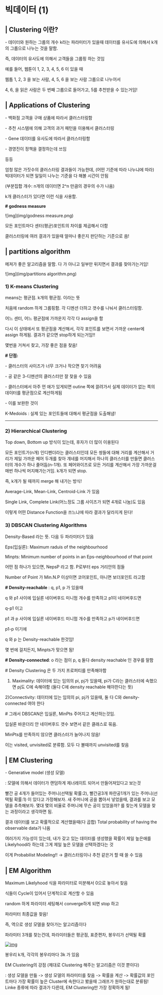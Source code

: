 # 빅데이터 (1)

## | Clustering 이란?

\- 데이터와 원하는 그룹의 개수 k라는 파라미터가 있을때 데이터를 유사도에 의해서 k개의 그룹으로 나누는 것을 말함.

즉, 데이터의 유사도에 의해서 고객들을 그룹핑 하는 것임



예를 들어, 웹툰이 1, 2, 3, 4, 5, 6 이 있을 때

웹툽 1, 2, 3 을 보는 사람, 4, 5, 6 을 보는 사람 그룹으로 나누어서

4, 6, 을 읽은 사람은 두 번째 그룹으로 들어가고, 5를 추천받을 수 있는거임!



## | Applications of Clustering

\- 백화점 고객을 구매 상품에 따라서 클러스터링함

\- 추천 시스템에 의해 고객의 과거 패턴을 이용해서 클러스터링

\- Gene 데이터를 유사도에 따라서 클러스터링함

\- 경영진이 정책을 결정하는데 쓰임

등등



엄청 많은 가짓수의 클러스터링 결과들이 가능한데, (어떤 기준에 따라 나누냐에 따라) 빅데이터가 되면 일일이 나누는 기준을 다 해볼 시간이 안됨 

(부분집합 개수: n개의 데이터면 2^n 만큼의 경우의 수가 나옴)



k개 클러스터가 있다면 이런 식을 사용함.



**# godness  measure**

![img](img/godness measure.png)

모든 포인트마다 센터(평균)포인트의 차이를 제곱해서 더함



클러스터링에 여러 결과가 있을때 얼마나 좋은지 판단하는 기준으로 씀!



## | partitions algorithm

메져가 좋은 알고리즘을 말함. 다 가 아니고 일부만 뒤지면서 결과를 찾아가는거임!

![img](img/partitions algorithm.png)



###  1) K-means Clustering

 means는 평균점. k개의 평균점. 이라는 뜻

처음에 random 하게 그룹핑함. 각 디멘션 더하고 갯수를 나눠서 클러스터링함.

어느 센터, 어느 평균점에 가까운지 각각 다 assign을 함

다시 이 상태에서 또 평균점을 계산해서, 각각 포인트를 보면서 가까운 center에 assign 하게됨. 결과가 같으면 stop하게 되는거임!!

몇번을 거쳐서 찾고, 가장 좋은 점을 찾음!



**# 단점:** 

\- 클러스터의 사이즈가 너무 크거나 작으면 찾기 어려움

\- 공 같은 3-디멘션의 클러스터만 잘 찾을 수 있음

\- 클러스터에서 아주 먼 애가 있게되면 outine 쪽에 끌려가서 실제 데이터가 없는 쪽의 데이터를 평균점으로 계산하게됨

\- 이를 보완한 것이

   K-Medoids : 실제 있는 포인트들에 대해서 평균점을 도출해냄!

****

### 2) Hierarchical Clustering

Top down, Bottom up 방식이 있는데, 후자가 더 많이 이용된다



모든 포인트가(n개) 인디펜더라는 클러스터인데 모든 쌍들에 대해 거리를 계산해서 거리가 제일 가까운 페어 두개를 찾아 걔네를 머지해서 하나의 클러스터를 만들면 클러스터의 개수가 하나 줄어듬(n-1개). 또 페어와이즈로 모든 거리를 계산해서 가장 가까운걸 매번 하나씩 머지해가는거임. k개가 되면 stop.

즉, k개가 될 때까지 merge 해 내가는 방식!



Average-Link, Mean-Link, Centroid-Link 가 있음

Single Link, Complete Link(어느정도 그룹 사이즈가 되면 4개로 나눔)도 있음

이렇게 어떤 Distance Function을 쓰느냐에 따라 결과가 달라지게 된다!



### 3) DBSCAN Clustering Algorithms

Density-Based 라는 뜻. 다음 두 파라미터가 있음

Eps(입실론): Maximum raduis of the neighbourhood

Minpts: Minimum number of points in an Eps-neighbourhood of that point

어떤 점 하나가 있으면, NepsP 라고 함. P로부터 eps 거리안의 점들

Number of Point 가 Min.N.P 이상이면 코어포인트, 아니면 보더포인트 라고함



**# Density-reachable** : q, p1, p 가 있을때

q 와 p1 사이에 입실론 네이버후드 미니멈 개수를 만족하고 p1이 네이버후드면

q-p1 이고

p1 과 p 사이에 입실론 네이버후드 미니멈 개수를 만족하고 p가 네이버후드면

p1-p 이기에

q 와 p 는 Density-reachable 한것임!

몇 번에 걸치든지, Minpts가 맞으면 됨!



**# Density-connected**: o 라는 점이 p, q 둘다 density reachable 인 경우를 말함



\# Density Clustering 은 두 가지 프로퍼티를 만족해야함

1) Maximality: 데이터에 있는 임의의 pi, pj가 있을때, pi가 C라는 클러스터에 속했으면 pj도 C에 속해야함 (둘다 C에 density reachable 해야한다는 뜻)

2)Connectivity:  데이터에 있는 임의의 pi, pj가 있을때, 둘 다 C와 density-connected 여야 한다



\# 그래서 DBSCAN은 입실론, MinPts 주어지고 계산하는것임. 

입실론 바운더리 안 네이버후드 갯수 보면서 같은 클래스로 묶음.

MinPts를 만족하지 않으면 클러스터가 늘어나지 않음!

이는 visited, unvisited로 분류함. 모두 다 볼때까지 unvisited를 찾음





## | EM Clustering

\- Generative model (생성 모델)

   : 모델에 의해서 데이터가 랜덤하게 제너레이트 되어서 만들어져있다고 보는것

빨간 공 4개가 들어있는 주머니(선택될 확률:2), 빨간공3개 파란공1개가 있는 주머니(선택될 확률:1) 이 있다고 가정해보자. 새 주머니에 공을 뽑아서 넣었을때, 결과를 보고 모델을 추측해보자. 몇대 몇의 비율로 주머니에 무슨 공이 있었을까? 를 찾는게 모델을 찾는 과정이라고 생각하면 됨.



결과 데이터를 보고 확률적으로 계산했을때(다 곱합) Total probability of having the observable data가 나옴

여러가지 가능성이 있는데, 내가 갖고 있는 데이터를 생성했을 확률이 제일 높은애를 Likelyhood라 하는데 그게 제일 높은 모델을 선택하겠다는 것

이게 Probabilist Modeling!! -> 클러스터링이나 추천 같은거 할 때 쓸 수 있음



## | EM Algorithm

Maximum Likelyhood 식을 파라미터로 미분해서 0으로 놓아서 찾음

식들이 Cycle이 있어서 단계적으로 계산할 수 있음

random 하게 파라미터 세팅해서 converge하게 되면  stop 하고

파라미터 최종값을 찾음!



즉, 역으로 생성 모델을 찾아가는 알고리즘이다

파라미터 3개를 찾는건데, 파라미터들은 평균점, 표준편차, 봉우리가 선택될 확률

[![img](https://postfiles.pstatic.net/MjAyMDAzMjBfMTk3/MDAxNTg0Njg5Mzg5OTQ0.hdvfqiYcQ5mqOgHxQaMpz7MJru3-_gW5M1z29yUueHgg.cJLe3a3Z2kYVNse0uHOgWNMM-QOxqGMgiUeNN8cu-4Ag.PNG.rkdudwl/image.png?type=w580)](https://blog.naver.com/PostView.nhn?blogId=rkdudwl&logNo=221863701268&categoryNo=43&parentCategoryNo=0&viewDate=&currentPage=1&postListTopCurrentPage=1&from=postView&userTopListOpen=true&userTopListCount=5&userTopListManageOpen=false&userTopListCurrentPage=1#)

봉우리 k개, 각각의 봉우리마다 3k 가 있음



EM Clustering의 강점 (제대로 Clustering 해주는 알고리즘은 이것 뿐이다)

: 생성 모델을 만듦 -> 생성 모델의 파라미터를 찾음 -> 확률을 계산 -> 확률값의 포인트마다 가장 확률이 높은 Cluster에 속한다고 봤을때 그래프가 원하는대로 분류됨! Linke 종류에 따라 결과가 다른데, EM Clustering만 가장 정확하게 됨!
